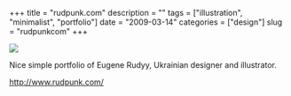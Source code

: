 +++
title = "rudpunk.com"
description = ""
tags = ["illustration", "minimalist", "portfolio"]
date = "2009-03-14"
categories = ["design"]
slug = "rudpunkcom"
+++


 

  <div id="screens-thumbs" class="clearfix">
    <div class="txt-center" id="design-submission"><a href="http://www.rudpunk.com/"><img id='bluga-thumbnail-1536' class='bluga-thumbnail large' src='/media/bluga/
wt49bbeae2b9046_0.jpg'/></a></div>  
  </div>   
<p>Nice simple portfolio of Eugene Rudyy, Ukrainian designer and illustrator. </p>
<p><a href="http://www.rudpunk.com/">http://www.rudpunk.com/</a></p>





